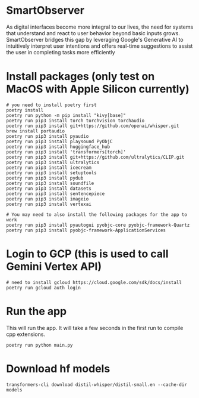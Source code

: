 
# SmartObserver

As digital interfaces become more integral to our lives, the need for systems that understand and react to user behavior beyond basic inputs grows. SmartObserver bridges this gap by leveraging Google's Generative AI to intuitively interpret user intentions and offers real-time suggestions to assist the user in completing tasks more efficiently

# Install packages (only test on MacOS with Apple Silicon currently)

    # you need to install poetry first
    poetry install
    poetry run python -m pip install "kivy[base]"
    poetry run pip3 install torch torchvision torchaudio
    poetry run pip3 install git+https://github.com/openai/whisper.git
    brew install portaudio
    poetry run pip3 install pyaudio
    poetry run pip3 install playsound PyObjC
    poetry run pip3 install huggingface_hub 
    poetry run pip3 install 'transformers[torch]'
    poetry run pip3 install git+https://github.com/ultralytics/CLIP.git
    poetry run pip3 install ultralytics
    poetry run pip3 install icecream
    poetry run pip3 install setuptools
    poetry run pip3 install pydub
    poetry run pip3 install soundfile
    poetry run pip3 install datasets
    poetry run pip3 install sentencepiece
    poetry run pip3 install imageio
    poetry run pip3 install vertexai

    # You may need to also install the following packages for the app to work
    poetry run pip3 install pyautogui pyobjc-core pyobjc-framework-Quartz
    poetry run pip3 install pyobjc-framework-ApplicationServices

# Login to GCP (this is used to call Gemini Vertex API)

    # need to install gcloud https://cloud.google.com/sdk/docs/install
    poetry run gcloud auth login

# Run the app

This will run the app. It will take a few seconds in the first run to compile cpp extensions.

    poetry run python main.py

# Download hf models

    transformers-cli download distil-whisper/distil-small.en --cache-dir models
